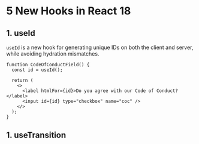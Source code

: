 # 5 New Hooks in React 18

## 1. useId

```useId``` is a new hook for generating unique IDs on both the client and server, while avoiding hydration mismatches.

```
function CodeOfConductField() {
  const id = useId();
 
  return (
    <>
      <label htmlFor={id}>Do you agree with our Code of Conduct?</label>
      <input id={id} type="checkbox" name="coc" />
    </>
  );
}
```

## 1. useTransition